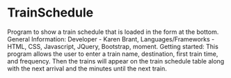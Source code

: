 # TrainSchedule
Program to show a train schedule that is loaded in the form at the bottom. General Information: Developer - Karen Brant, 
Languages/Frameworks - HTML, CSS, Javascript, JQuery, Bootstrap, moment. Getting started: This program allows the user to
enter a train name, destination, first train time, and frequency. Then the trains will appear on the train schedule table
along with the next arrival and the minutes until the next train.
